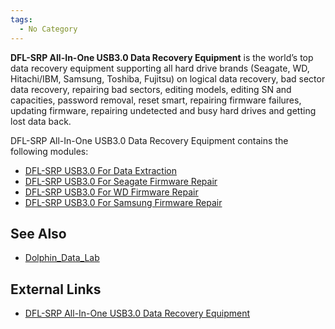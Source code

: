 ```yaml
---
tags:
  - No Category
---
```

**DFL-SRP All-In-One USB3.0 Data Recovery Equipment** is the world’s top
data recovery equipment supporting all hard drive brands (Seagate, WD,
Hitachi/IBM, Samsung, Toshiba, Fujitsu) on logical data recovery, bad
sector data recovery, repairing bad sectors, editing models, editing SN
and capacities, password removal, reset smart, repairing firmware
failures, updating firmware, repairing undetected and busy hard drives
and getting lost data back.

DFL-SRP All-In-One USB3.0 Data Recovery Equipment contains the following
modules:

- [DFL-SRP USB3.0 For Data
  Extraction](dfl-srp_usb3.0_for_data_extraction.md)
- [DFL-SRP USB3.0 For Seagate Firmware
  Repair](dfl-srp_usb3.0_for_seagate_firmware_repair.md)
- [DFL-SRP USB3.0 For WD Firmware
  Repair](dfl-srp_usb3.0_for_wd_firmware_repair.md)
- [DFL-SRP USB3.0 For Samsung Firmware
  Repair](dfl-srp_usb3.0_for_samsung_firmware_repair.md)

## See Also

- [Dolphin_Data_Lab](dolphin_data_lab.md)

## External Links

- [DFL-SRP All-In-One USB3.0 Data Recovery Equipment](http://www.dolphindatalab.com/product/dfl-super-data-recovery-equipment/)
